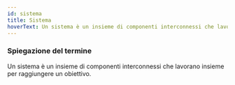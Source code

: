 ```yaml
---
id: sistema
title: Sistema
hoverText: Un sistema è un insieme di componenti interconnessi che lavorano insieme per raggiungere un obiettivo.
---
```


### Spiegazione del termine

Un sistema è un insieme di componenti interconnessi che lavorano insieme per raggiungere un obiettivo.
